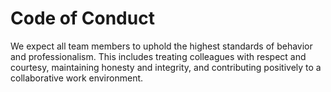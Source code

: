 # Code of Conduct

We expect all team members to uphold the highest standards of behavior and professionalism. This includes treating colleagues with respect and courtesy, maintaining honesty and integrity, and contributing positively to a collaborative work environment.
